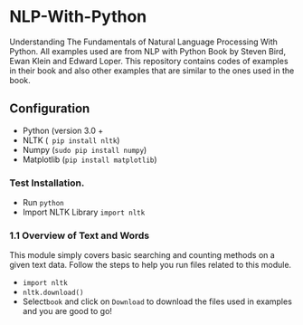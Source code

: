 # NLP-With-Python
Understanding The Fundamentals of Natural Language Processing With Python.
All examples used are from NLP with Python Book by Steven Bird, Ewan Klein and Edward Loper.
This repository contains codes of examples in their book and also other examples that are similar to the ones used in the book.

## Configuration
- Python (version 3.0 + 
- NLTK (``` pip install nltk```)
- Numpy (```sudo pip install numpy```)
- Matplotlib (```pip install matplotlib```)

### Test Installation.
- Run ```python```
- Import NLTK Library ```import nltk```


### 1.1 Overview of Text and Words 
This module simply covers basic searching and counting methods on a given text data. 
Follow the steps to help you run files related to this module.
- ```import nltk```
- ```nltk.download()```
- Select```book``` and click on ```Download``` to download the files used in examples and you are good to go!




